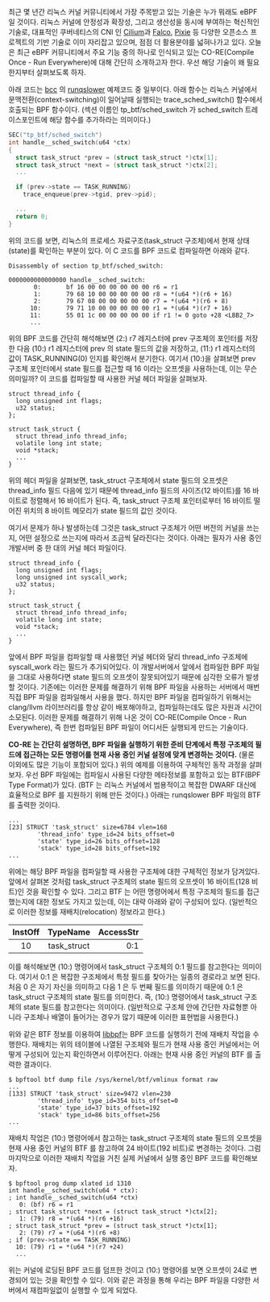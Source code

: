 최근 몇 년간 리눅스 커널 커뮤니티에서 가장 주목받고 있는 기술은 누가 뭐래도 eBPF 일 것이다. 리눅스 커널에 안정성과 확장성, 그리고 생산성을 동시에 부여하는 혁신적인 기술로, 대표적인 쿠버네티스의 CNI 인 [Cilium](https://cilium.io/)과 [Falco](https://falco.org/), [Pixie](https://pixielabs.ai/) 등 다양한 오픈소스 프로젝트의 기반 기술로 이미 자리잡고 있으며, 점점 더 활용분야를 넓혀나가고 있다. 오늘은 최근 eBPF 커뮤니티에서 주요 기능 중의 하나로 인식되고 있는 CO-RE(Compile Once - Run Everywhere)에 대해 간단히 소개하고자 한다. 우선 해당 기술이 왜 필요한지부터 살펴보도록 하자.

아래 코드는 [bcc](https://github.com/iovisor/bcc) 의 [runqslower](https://github.com/iovisor/bcc/blob/master/libbpf-tools/runqslower.bpf.c) 예제코드 중 일부이다. 아래 함수는 리눅스 커널에서 문맥전환(context-switching)이 일어날때 실행되는 trace_sched_switch() 함수에서 호출되는 BPF 함수이다. (섹션 이름인 tp_btf/sched_switch 가 sched_switch 트레이스포인트에 해당 함수를 추가하라는 의미이다.)

```c
SEC("tp_btf/sched_switch")
int handle__sched_switch(u64 *ctx)
{
  struct task_struct *prev = (struct task_struct *)ctx[1];
  struct task_struct *next = (struct task_struct *)ctx[2];
  ...

  if (prev->state == TASK_RUNNING)
    trace_enqueue(prev->tgid, prev->pid);

  ...
  return 0;
}
```

위의 코드를 보면, 리눅스의 프로세스 자료구조(task_struct 구조체)에서 현재 상태(state)를 확인하는 부분이 있다. 이 C 코드를 BPF 코드로 컴파일하면 아래와 같다.

```
Disassembly of section tp_btf/sched_switch:

0000000000000000 handle__sched_switch:
       0:       bf 16 00 00 00 00 00 00 r6 = r1
       1:       79 68 10 00 00 00 00 00 r8 = *(u64 *)(r6 + 16)
       2:       79 67 08 00 00 00 00 00 r7 = *(u64 *)(r6 + 8)
      10:       79 71 10 00 00 00 00 00 r1 = *(u64 *)(r7 + 16)
      11:       55 01 1c 00 00 00 00 00 if r1 != 0 goto +28 <LBB2_7>
      ...
```

위의 BPF 코드를 간단히 해석해보면 (2:) r7 레지스터에 prev 구조체의 포인터를 저장한 다음 (10:) r1 레지스터에 prev 의 state 필드의 값을 저장하고, (11:) r1 레지스터의 값이 TASK_RUNNING(0) 인지를 확인해서 분기한다. 여기서 (10:)을 살펴보면 prev 구조체 포인터에서 state 필드를 접근할 때 16 이라는 오프셋을 사용하는데, 이는 무슨 의미일까? 이 코드를 컴파일할 때 사용한 커널 헤더 파일을 살펴보자.

```
struct thread_info {
  long unsigned int flags;
  u32 status;
};

struct task_struct {
  struct thread_info thread_info;
  volatile long int state;
  void *stack;
  ...
}
```

위의 헤더 파일을 살펴보면, task_struct 구조체에서 state 필드의 오프셋은 thread_info 필드 다음에 있기 때문에 thread_info 필드의 사이즈(12 바이트)를 16 바이트로 정렬해서 16 바이트가 된다. 즉, task_struct 구조체 포인터로부터 16 바이트 떨어진 위치의 8 바이트 메모리가 state 필드의 값인 것이다.

여기서 문제가 하나 발생하는데 그것은 task_struct 구조체가 어떤 버전의 커널을 쓰는지, 어떤 설정으로 쓰는지에 따라서 조금씩 달라진다는 것이다. 아래는 필자가 사용 중인 개발서버 중 한 대의 커널 헤더 파일이다.

```
struct thread_info {
  long unsigned int flags;
  long unsigned int syscall_work;
  u32 status;
};

struct task_struct {
  struct thread_info thread_info;
  volatile long int state;
  void *stack;
  ...
}
```

앞에서 BPF 파일을 컴파일할 때 사용했던 커널 헤더와 달리 thread_info 구조체에 syscall_work 라는 필드가 추가되어있다. 이 개발서버에서 앞에서 컴파일한 BPF 파일을 그대로 사용하다면 state 필드의 오프셋이 잘못되어있기 때문에 심각한 오류가 발생할 것이다. 기존에는 이러한 문제를 해결하기 위해 BPF 파일을 사용하는 서버에서 매번 직접 BPF 파일을 컴파일해서 사용을 했다. 하지만 BPF 파일을 컴파일하기 위해서는 clang/llvm 라이브러리를 항상 같이 배포해야하고, 컴파일하는데도 많은 자원과 시간이 소모된다. 이러한 문제를 해결하기 위해 나온 것이 CO-RE(Compile Once - Run Everywhere), 즉 한번 컴파일된 BPF 파일이 어디서든 실행되게 만드는 기술이다.

**CO-RE 는 간단히 설명하면, BPF 파일을 실행하기 위한 준비 단계에서 특정 구조체의 필드에 접근하는 모든 명령어를 현재 사용 중인 커널 설정에 맞게 변경하는 것이다.** (물론 이외에도 많은 기능이 포함되어 있다.) 위의 예제를 이용하여 구체적인 동작 과정을 살펴보자. 우선 BPF 파일에는 컴파일시 사용된 다양한 메타정보를 포함하고 있는 BTF(BPF Type Format)가 있다. (BTF 는 리눅스 커널에서 범용적이고 복잡한 DWARF 대신에 효율적으로 BPF 를 지원하기 위해 만든 것이다.) 아래는 runqslower BPF 파일의 BTF 를 출력한 것이다.

```
...
[23] STRUCT 'task_struct' size=6784 vlen=168
        'thread_info' type_id=24 bits_offset=0
        'state' type_id=26 bits_offset=128
        'stack' type_id=28 bits_offset=192
...
```

위에는 해당 BPF 파일을 컴파일할 때 사용한 구조체에 대한 구체적인 정보가 담겨있다. 앞에서 살펴본 것처럼 task_struct 구조체의 state 필드의 오프셋이 16 바이트(128 비트)인 것을 확인할 수 있다. 그리고 BTF 는 어떤 명령어에서 특정 구조체의 필드를 접근했는지에 대한 정보도 가지고 있는데, 이는 대략 아래와 같이 구성되어 있다. (일반적으로 이러한 정보를 재배치(relocation) 정보라고 한다.)

| InstOff |  TypeName   | AccessStr |
| :-----: | :---------: | --------: |
|   10    | task_struct |       0:1 |

이를 해석해보면 (10:) 명령어에서 task_struct 구조체의 0:1 필드를 참고한다는 의미이다. 여기서 0:1 은 복잡한 구조체에서 특정 필드를 찾아가는 일종의 경로라고 보면 된다. 처음 0 은 자기 자신을 의미하고 다음 1 은 두 번째 필드를 의미하기 때문에 0:1 은 task_struct 구조체의 state 필드를 의미한다. 즉, (10:) 명령어에서 task_struct 구조체의 state 필드를 참고한다는 의미이다. (일반적으로 구조체 안에 간단한 자료형뿐 아니라 구조체나 배열이 들어가는 경우가 많기 때문에 이러한 표현법을 사용한다.)

위와 같은 BTF 정보를 이용하여 [libbpf](https://github.com/torvalds/linux/blob/master/tools/lib/bpf/libbpf.c)는 BPF 코드를 실행하기 전에 재배치 작업을 수행한다. 재배치는 위의 테이블에 나열된 구조체와 필드가 현재 사용 중인 커널에서는 어떻게 구성되어 있는지 확인하면서 이루어진다. 아래는 현재 사용 중인 커널의 BTF 를 출력한 결과이다.

```
$ bpftool btf dump file /sys/kernel/btf/vmlinux format raw
...
[133] STRUCT 'task_struct' size=9472 vlen=230
        'thread_info' type_id=354 bits_offset=0
        'state' type_id=37 bits_offset=192
        'stack' type_id=86 bits_offset=256
...
```

재배치 작업은 (10:) 명령어에서 참고하는 task_struct 구조체의 state 필드의 오프셋을 현재 사용 중인 커널의 BTF 를 참고하여 24 바이트(192 비트)로 변경하는 것이다. 그럼 마지막으로 이러한 재배치 작업을 거친 실제 커널에서 실행 중인 BPF 코드를 확인해보자.

```
$ bpftool prog dump xlated id 1310
int handle__sched_switch(u64 * ctx):
; int handle__sched_switch(u64 *ctx)
   0: (bf) r6 = r1
; struct task_struct *next = (struct task_struct *)ctx[2];
   1: (79) r8 = *(u64 *)(r6 +16)
; struct task_struct *prev = (struct task_struct *)ctx[1];
   2: (79) r7 = *(u64 *)(r6 +8)
; if (prev->state == TASK_RUNNING)
  10: (79) r1 = *(u64 *)(r7 +24)
  ...
```

위는 커널에 로딩된 BPF 코드를 덤프한 것이고 (10:) 명령어를 보면 오프셋이 24로 변경되어 있는 것을 확인할 수 있다. 이와 같은 과정을 통해 우리는 BPF 파일을 다양한 서버에서 재컴파일없이 실행할 수 있게 되었다.
